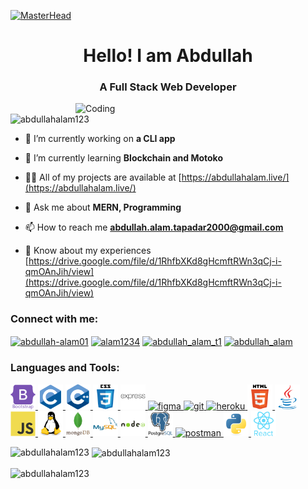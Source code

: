 [![MasterHead](https://raw.githubusercontent.com/sagar-viradiya/sagar-viradiya/master/resources/banner.png)](https://abdullahalam.live/)
<h1 align="center">Hello! I am Abdullah</h1>
<h3 align="center">A Full Stack Web Developer</h3>
<img align="right" alt="Coding" width="400" src="https://tenor.com/view/coding-gif-18657810">

<p align="left"> <img src="https://komarev.com/ghpvc/?username=abdullahalam123&label=Profile%20views&color=0eb437&style=flat" alt="abdullahalam123" /> </p>

- 🔭 I’m currently working on **a CLI app**

- 🌱 I’m currently learning **Blockchain and Motoko**

- 👨‍💻 All of my projects are available at [https://abdullahalam.live/](https://abdullahalam.live/)

- 💬 Ask me about **MERN, Programming**

- 📫 How to reach me **abdullah.alam.tapadar2000@gmail.com**

- 📄 Know about my experiences [https://drive.google.com/file/d/1RhfbXKd8gHcmftRWn3qCj-i-qmOAnJih/view](https://drive.google.com/file/d/1RhfbXKd8gHcmftRWn3qCj-i-qmOAnJih/view)

<h3 align="left">Connect with me:</h3>
<p align="left">
<a href="https://linkedin.com/in/abdullah-alam01" target="blank"><img align="center" src="https://raw.githubusercontent.com/rahuldkjain/github-profile-readme-generator/master/src/images/icons/Social/linked-in-alt.svg" alt="abdullah-alam01" height="30" width="40" /></a>
<a href="https://www.codechef.com/users/alam1234" target="blank"><img align="center" src="https://cdn.jsdelivr.net/npm/simple-icons@3.1.0/icons/codechef.svg" alt="alam1234" height="30" width="40" /></a>
<a href="https://www.hackerrank.com/abdullah_alam_t1" target="blank"><img align="center" src="https://raw.githubusercontent.com/rahuldkjain/github-profile-readme-generator/master/src/images/icons/Social/hackerrank.svg" alt="abdullah_alam_t1" height="30" width="40" /></a>
<a href="https://www.leetcode.com/abdullah_alam" target="blank"><img align="center" src="https://raw.githubusercontent.com/rahuldkjain/github-profile-readme-generator/master/src/images/icons/Social/leet-code.svg" alt="abdullah_alam" height="30" width="40" /></a>
</p>

<h3 align="left">Languages and Tools:</h3>
<p align="left"> <a href="https://getbootstrap.com" target="_blank" rel="noreferrer"> <img src="https://raw.githubusercontent.com/devicons/devicon/master/icons/bootstrap/bootstrap-plain-wordmark.svg" alt="bootstrap" width="40" height="40"/> </a> <a href="https://www.cprogramming.com/" target="_blank" rel="noreferrer"> <img src="https://raw.githubusercontent.com/devicons/devicon/master/icons/c/c-original.svg" alt="c" width="40" height="40"/> </a> <a href="https://www.w3schools.com/cpp/" target="_blank" rel="noreferrer"> <img src="https://raw.githubusercontent.com/devicons/devicon/master/icons/cplusplus/cplusplus-original.svg" alt="cplusplus" width="40" height="40"/> </a> <a href="https://www.w3schools.com/css/" target="_blank" rel="noreferrer"> <img src="https://raw.githubusercontent.com/devicons/devicon/master/icons/css3/css3-original-wordmark.svg" alt="css3" width="40" height="40"/> </a> <a href="https://expressjs.com" target="_blank" rel="noreferrer"> <img src="https://raw.githubusercontent.com/devicons/devicon/master/icons/express/express-original-wordmark.svg" alt="express" width="40" height="40"/> </a> <a href="https://www.figma.com/" target="_blank" rel="noreferrer"> <img src="https://www.vectorlogo.zone/logos/figma/figma-icon.svg" alt="figma" width="40" height="40"/> </a> <a href="https://git-scm.com/" target="_blank" rel="noreferrer"> <img src="https://www.vectorlogo.zone/logos/git-scm/git-scm-icon.svg" alt="git" width="40" height="40"/> </a> <a href="https://heroku.com" target="_blank" rel="noreferrer"> <img src="https://www.vectorlogo.zone/logos/heroku/heroku-icon.svg" alt="heroku" width="40" height="40"/> </a> <a href="https://www.w3.org/html/" target="_blank" rel="noreferrer"> <img src="https://raw.githubusercontent.com/devicons/devicon/master/icons/html5/html5-original-wordmark.svg" alt="html5" width="40" height="40"/> </a> <a href="https://www.java.com" target="_blank" rel="noreferrer"> <img src="https://raw.githubusercontent.com/devicons/devicon/master/icons/java/java-original.svg" alt="java" width="40" height="40"/> </a> <a href="https://developer.mozilla.org/en-US/docs/Web/JavaScript" target="_blank" rel="noreferrer"> <img src="https://raw.githubusercontent.com/devicons/devicon/master/icons/javascript/javascript-original.svg" alt="javascript" width="40" height="40"/> </a> <a href="https://www.linux.org/" target="_blank" rel="noreferrer"> <img src="https://raw.githubusercontent.com/devicons/devicon/master/icons/linux/linux-original.svg" alt="linux" width="40" height="40"/> </a> <a href="https://www.mongodb.com/" target="_blank" rel="noreferrer"> <img src="https://raw.githubusercontent.com/devicons/devicon/master/icons/mongodb/mongodb-original-wordmark.svg" alt="mongodb" width="40" height="40"/> </a> <a href="https://www.mysql.com/" target="_blank" rel="noreferrer"> <img src="https://raw.githubusercontent.com/devicons/devicon/master/icons/mysql/mysql-original-wordmark.svg" alt="mysql" width="40" height="40"/> </a> <a href="https://nodejs.org" target="_blank" rel="noreferrer"> <img src="https://raw.githubusercontent.com/devicons/devicon/master/icons/nodejs/nodejs-original-wordmark.svg" alt="nodejs" width="40" height="40"/> </a> <a href="https://www.postgresql.org" target="_blank" rel="noreferrer"> <img src="https://raw.githubusercontent.com/devicons/devicon/master/icons/postgresql/postgresql-original-wordmark.svg" alt="postgresql" width="40" height="40"/> </a> <a href="https://postman.com" target="_blank" rel="noreferrer"> <img src="https://www.vectorlogo.zone/logos/getpostman/getpostman-icon.svg" alt="postman" width="40" height="40"/> </a> <a href="https://www.python.org" target="_blank" rel="noreferrer"> <img src="https://raw.githubusercontent.com/devicons/devicon/master/icons/python/python-original.svg" alt="python" width="40" height="40"/> </a> <a href="https://reactjs.org/" target="_blank" rel="noreferrer"> <img src="https://raw.githubusercontent.com/devicons/devicon/master/icons/react/react-original-wordmark.svg" alt="react" width="40" height="40"/> </a> </p>

<p><img align="left" src="https://github-readme-stats.vercel.app/api/top-langs?username=abdullahalam123&show_icons=true&theme=synthwave&locale=en&layout=compact" alt="abdullahalam123" /></p>

<p>&nbsp;<img align="center" src="https://github-readme-stats.vercel.app/api?username=abdullahalam123&show_icons=true&theme=synthwave&locale=en" alt="abdullahalam123" /></p>

<p><img align="center" src="https://github-readme-streak-stats.herokuapp.com/?user=abdullahalam123&" alt="abdullahalam123" /></p>
